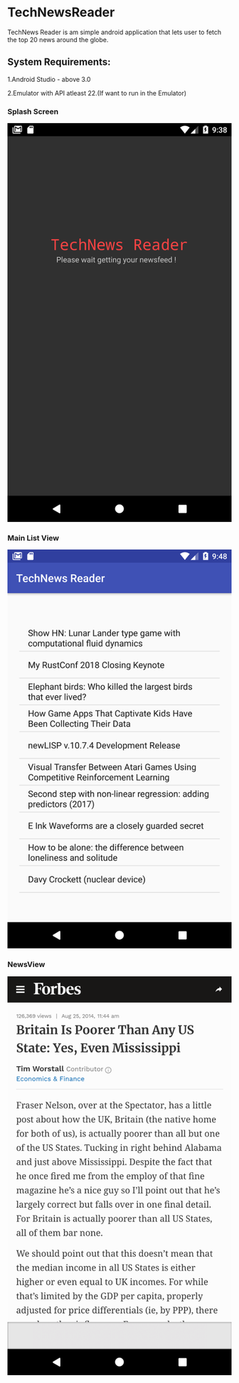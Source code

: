 # TechNewsReader
TechNews Reader is am simple android application that lets user to fetch the top 20 news around the globe.

## System Requirements:
1.Android Studio - above 3.0

2.Emulator with API atleast 22.(If want to run in the Emulator)

### Splash Screen
![SplashScreen](/SplashScreen1.png)

### Main List View
![Main](/Main.png)
### NewsView
![WebView1](/WebShower.png)

